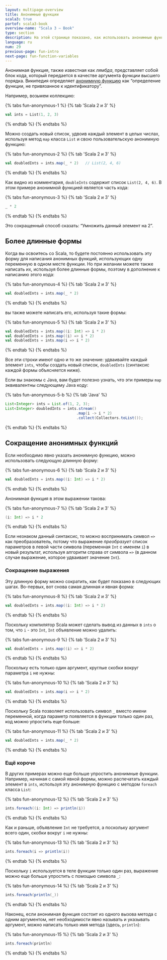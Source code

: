 ```yaml
---
layout: multipage-overview
title: Анонимные функции
scala3: true
partof: scala3-book
overview-name: "Scala 3 — Book"
type: section
description: На этой странице показано, как использовать анонимные функции в Scala, включая примеры с функциями map и filter класса List.
language: ru
num: 29
previous-page: fun-intro
next-page: fun-function-variables
---
```


Анонимная функция, также известная как _лямбда_, представляет собой блок кода, 
который передается в качестве аргумента функции высшего порядка. 
Википедия определяет [анонимную функцию](https://en.wikipedia.org/wiki/Anonymous_function) 
как “определение функции, не привязанное к идентификатору”.

Например, возьмем коллекцию:

{% tabs fun-anonymous-1 %}
{% tab 'Scala 2 и 3' %}
```scala
val ints = List(1, 2, 3)
```
{% endtab %}
{% endtabs %}

Можно создать новый список, удвоив каждый элемент в целых числах, используя метод `map` класса `List` 
и свою пользовательскую анонимную функцию:

{% tabs fun-anonymous-2 %}
{% tab 'Scala 2 и 3' %}
```scala
val doubledInts = ints.map(_ * 2)   // List(2, 4, 6)
```
{% endtab %}
{% endtabs %}

Как видно из комментария, `doubleInts` содержит список `List(2, 4, 6)`. 
В этом примере анонимной функцией является часть кода:

{% tabs fun-anonymous-3 %}
{% tab 'Scala 2 и 3' %}
```scala
_ * 2
```
{% endtab %}
{% endtabs %}

Это сокращенный способ сказать: “Умножить данный элемент на 2”.

## Более длинные формы

Когда вы освоитесь со Scala, то будете постоянно использовать эту форму для написания анонимных функций, 
использующих одну переменную в одном месте функции. 
Но при желании можете также написать их, используя более длинные формы, 
поэтому в дополнение к написанию этого кода:

{% tabs fun-anonymous-4 %}
{% tab 'Scala 2 и 3' %}
```scala
val doubledInts = ints.map(_ * 2)
```
{% endtab %}
{% endtabs %}

вы также можете написать его, используя такие формы:

{% tabs fun-anonymous-5 %}
{% tab 'Scala 2 и 3' %}
```scala
val doubledInts = ints.map((i: Int) => i * 2)
val doubledInts = ints.map((i) => i * 2)
val doubledInts = ints.map(i => i * 2)
```
{% endtab %}
{% endtabs %}

Все эти строки имеют одно и то же значение: удваивайте каждый элемент `ints`, чтобы создать новый список, `doubledInts` 
(синтаксис каждой формы объясняется ниже).

Если вы знакомы с Java, вам будет полезно узнать, что эти примеры `map` эквивалентны следующему Java коду:

{% tabs fun-anonymous-5-b %}
{% tab 'Java' %}
```java
List<Integer> ints = List.of(1, 2, 3);
List<Integer> doubledInts = ints.stream()
                                .map(i -> i * 2)
                                .collect(Collectors.toList());
```
{% endtab %}
{% endtabs %}

## Сокращение анонимных функций

Если необходимо явно указать анонимную функцию, можно использовать следующую длинную форму:

{% tabs fun-anonymous-6 %}
{% tab 'Scala 2 и 3' %}
```scala
val doubledInts = ints.map((i: Int) => i * 2)
```
{% endtab %}
{% endtabs %}

Анонимная функция в этом выражении такова:

{% tabs fun-anonymous-7 %}
{% tab 'Scala 2 и 3' %}
```scala
(i: Int) => i * 2
```
{% endtab %}
{% endtabs %}

Если незнаком данный синтаксис, то можно воспринимать символ `=>` как преобразователь, 
потому что выражение _преобразует_ список параметров в левой части символа (переменная `Int` с именем `i`) 
в новый результат, используя алгоритм справа от символа `=>` 
(в данном случае выражение, которое удваивает значение `Int`).


### Сокращение выражения

Эту длинную форму можно сократить, как будет показано в следующих шагах. 
Во-первых, вот снова самая длинная и явная форма:

{% tabs fun-anonymous-8 %}
{% tab 'Scala 2 и 3' %}
```scala
val doubledInts = ints.map((i: Int) => i * 2)
```
{% endtab %}
{% endtabs %}

Поскольку компилятор Scala может сделать вывод из данных в `ints` о том, что `i` - это `Int`, 
`Int` объявление можно удалить:

{% tabs fun-anonymous-9 %}
{% tab 'Scala 2 и 3' %}
```scala
val doubledInts = ints.map((i) => i * 2)
```
{% endtab %}
{% endtabs %}

Поскольку есть только один аргумент, круглые скобки вокруг параметра `i` не нужны:

{% tabs fun-anonymous-10 %}
{% tab 'Scala 2 и 3' %}
```scala
val doubledInts = ints.map(i => i * 2)
```
{% endtab %}
{% endtabs %}

Поскольку Scala позволяет использовать символ `_` вместо имени переменной, 
когда параметр появляется в функции только один раз, код можно упростить еще больше:

{% tabs fun-anonymous-11 %}
{% tab 'Scala 2 и 3' %}
```scala
val doubledInts = ints.map(_ * 2)
```
{% endtab %}
{% endtabs %}

### Ещё короче

В других примерах можно еще больше упростить анонимные функции. 
Например, начиная с самой явной формы, можно распечатать каждый элемент в `ints`, 
используя эту анонимную функцию с методом `foreach` класса `List`:

{% tabs fun-anonymous-12 %}
{% tab 'Scala 2 и 3' %}
```scala
ints.foreach((i: Int) => println(i))
```
{% endtab %}
{% endtabs %}

Как и раньше, объявление `Int` не требуется, а поскольку аргумент всего один, скобки вокруг `i` не нужны:

{% tabs fun-anonymous-13 %}
{% tab 'Scala 2 и 3' %}
```scala
ints.foreach(i => println(i))
```
{% endtab %}
{% endtabs %}

Поскольку `i` используется в теле функции только один раз, выражение можно еще больше упростить с помощью символа `_`:

{% tabs fun-anonymous-14 %}
{% tab 'Scala 2 и 3' %}
```scala
ints.foreach(println(_))
```
{% endtab %}
{% endtabs %}

Наконец, если анонимная функция состоит из одного вызова метода с одним аргументом, 
нет необходимости явно называть и указывать аргумент, 
можно написать только имя метода (здесь, `println`):

{% tabs fun-anonymous-15 %}
{% tab 'Scala 2 и 3' %}
```scala
ints.foreach(println)
```
{% endtab %}
{% endtabs %}
